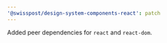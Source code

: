 ```yaml
---
'@swisspost/design-system-components-react': patch
---
```


Added peer dependencies for `react` and `react-dom`.
